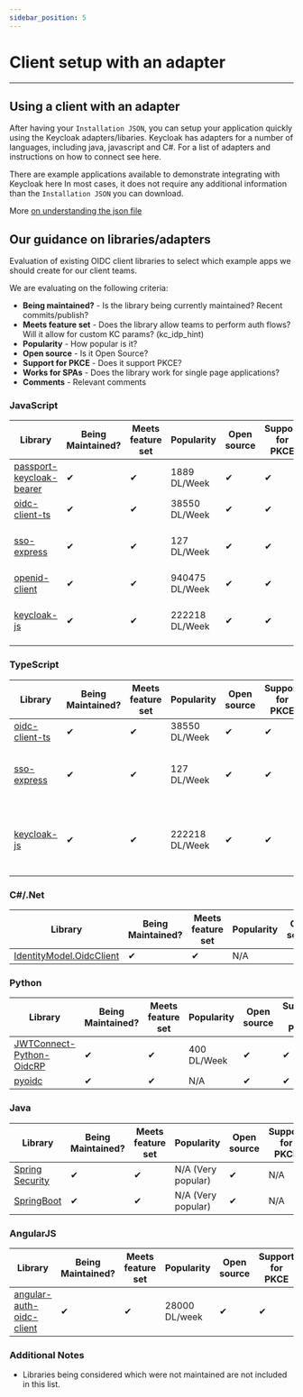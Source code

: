 ```yaml
---
sidebar_position: 5
---
```


# Client setup with an adapter

---

## Using a client with an adapter

After having your `Installation JSON`, you can setup your application quickly using the Keycloak adapters/libaries. Keycloak has adapters for a number of languages, including java, javascript and C#. For a list of adapters and instructions on how to connect see here.

There are example applications available to demonstrate integrating with Keycloak here
In most cases, it does not require any additional information than the `Installation JSON` you can download.

More [on understanding the json file](installation-json)

## Our guidance on libraries/adapters

Evaluation of existing OIDC client libraries to select which example apps we should create for our client teams.

We are evaluating on the following criteria:

- **Being maintained?** - Is the library being currently maintained? Recent commits/publish?
- **Meets feature set** - Does the library allow teams to perform auth flows? Will it allow for custom KC params? (kc_idp_hint)
- **Popularity** - How popular is it?
- **Open source** - Is it Open Source?
- **Support for PKCE** - Does it support PKCE?
- **Works for SPAs** - Does the library work for single page applications?
- **Comments** - Relevant comments

### JavaScript

| Library                                                                            | Being Maintained? | Meets feature set | Popularity     | Open source | Support for PKCE | Works for SPAs | Comments                                   |
| ---------------------------------------------------------------------------------- | ----------------- | ----------------- | -------------- | ----------- | ---------------- | -------------- | ------------------------------------------ |
| [passport-keycloak-bearer](https://www.npmjs.com/package/passport-keycloak-bearer) | &#10004;          | &#10004;          | 1889 DL/Week   | &#10004;    | &#10004;         | &#10004;       |                                            |
| [oidc-client-ts](https://authts.github.io/oidc-client-ts/)                         | &#10004;          | &#10004;          | 38550 DL/Week  | &#10004;    | &#10004;         | &#10004;       |
| [sso-express](https://www.npmjs.com/package/@bcgov-cas/sso-express)                | &#10004;          | &#10004;          | 127 DL/Week    | &#10004;    | &#10004;         | &#10004;       | Being used by some community teams.        |
| [openid-client](https://www.npmjs.com/package/openid-client)                       | &#10004;          | &#10004;          | 940475 DL/Week | &#10004;    | &#10004;         |                | For Node.js only.                          |
| [keycloak-js](https://www.npmjs.com/package/keycloak-js)                           | &#10004;          | &#10004;          | 222218 DL/Week | &#10004;    | &#10004;         | &#10004;       | Keycloak supported in their documentation. |

### TypeScript

| Library                                                             | Being Maintained? | Meets feature set | Popularity     | Open source | Support for PKCE | Works for SPAs | Comments                                                         |
| ------------------------------------------------------------------- | ----------------- | ----------------- | -------------- | ----------- | ---------------- | -------------- | ---------------------------------------------------------------- |
| [oidc-client-ts](https://authts.github.io/oidc-client-ts/)          | &#10004;          | &#10004;          | 38550 DL/Week  | &#10004;    | &#10004;         | &#10004;       |                                                                  |
| [sso-express](https://www.npmjs.com/package/@bcgov-cas/sso-express) | &#10004;          | &#10004;          | 127 DL/Week    | &#10004;    | &#10004;         | &#10004;       | Being used by some community teams. Works for TypeScript.        |
| [keycloak-js](https://www.npmjs.com/package/keycloak-js)            | &#10004;          | &#10004;          | 222218 DL/Week | &#10004;    | &#10004;         | &#10004;       | Keycloak supported in their documentation. Works for TypeScript. |

### C#/.Net

| Library                                                                               | Being Maintained? | Meets feature set | Popularity | Open source | Support for PKCE | Works for SPAs | Comments |
| ------------------------------------------------------------------------------------- | ----------------- | ----------------- | ---------- | ----------- | ---------------- | -------------- | -------- |
| [IdentityModel.OidcClient](https://github.com/IdentityModel/IdentityModel.OidcClient) | &#10004;          | &#10004;          | N/A        |             | &#10004;         |                |          |

### Python

| Library                                                                                | Being Maintained? | Meets feature set | Popularity  | Open source | Support for PKCE | Works for SPAs | Comments |
| -------------------------------------------------------------------------------------- | ----------------- | ----------------- | ----------- | ----------- | ---------------- | -------------- | -------- |
| [JWTConnect-Python-OidcRP](https://github.com/IdentityPython/JWTConnect-Python-OidcRP) | &#10004;          | &#10004;          | 400 DL/Week | &#10004;    | &#10004;         | &#10004;       |          |
| [pyoidc](https://github.com/OpenIDC/pyoidc/)                                           | &#10004;          | &#10004;          | N/A         | &#10004;    | &#10004;         | &#10004;       |          |

### Java

| Library                                                                                           | Being Maintained? | Meets feature set | Popularity         | Open source | Support for PKCE | Works for SPAs | Comments |
| ------------------------------------------------------------------------------------------------- | ----------------- | ----------------- | ------------------ | ----------- | ---------------- | -------------- | -------- |
| [Spring Security](https://www.baeldung.com/spring-security-openid-connect)                        | &#10004;          | &#10004;          | N/A (Very popular) | &#10004;    | N/A              |                |          |
| [SpringBoot ](https://www.keycloak.org/docs/latest/securing_apps/index.html#_spring_boot_adapter) | &#10004;          | &#10004;          | N/A (Very popular) | &#10004;    | N/A              |                |          |

### AngularJS

| Library                                                                           | Being Maintained? | Meets feature set | Popularity    | Open source | Support for PKCE | Works for SPAs | Comments |
| --------------------------------------------------------------------------------- | ----------------- | ----------------- | ------------- | ----------- | ---------------- | -------------- | -------- |
| [angular-auth-oidc-client](https://github.com/damienbod/angular-auth-oidc-client) | &#10004;          | &#10004;          | 28000 DL/week | &#10004;    | &#10004;         | &#10004;       |          |

### Additional Notes

- Libraries being considered which were not maintained are not included in this list.
